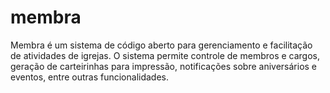 # membra
Membra é um sistema de código aberto para gerenciamento e facilitação de atividades de igrejas. O sistema permite controle de membros e cargos, geração de carteirinhas para impressão, notificações sobre aniversários e eventos, entre outras funcionalidades.
